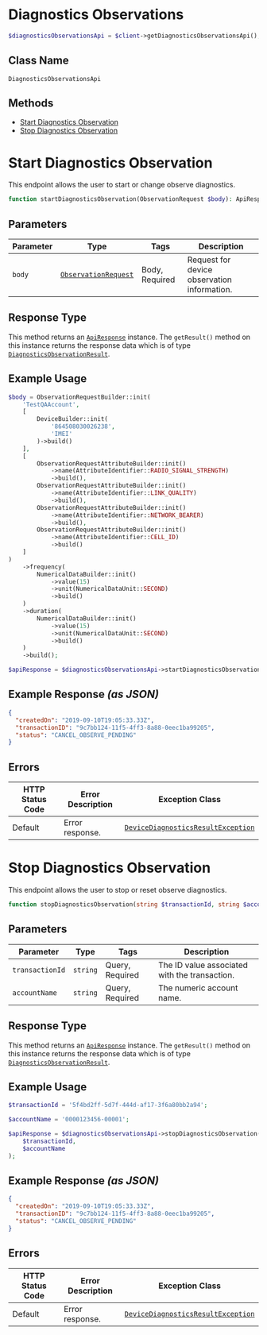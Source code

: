 # Diagnostics Observations

```php
$diagnosticsObservationsApi = $client->getDiagnosticsObservationsApi();
```

## Class Name

`DiagnosticsObservationsApi`

## Methods

* [Start Diagnostics Observation](../../doc/controllers/diagnostics-observations.md#start-diagnostics-observation)
* [Stop Diagnostics Observation](../../doc/controllers/diagnostics-observations.md#stop-diagnostics-observation)


# Start Diagnostics Observation

This endpoint allows the user to start or change observe diagnostics.

```php
function startDiagnosticsObservation(ObservationRequest $body): ApiResponse
```

## Parameters

| Parameter | Type | Tags | Description |
|  --- | --- | --- | --- |
| `body` | [`ObservationRequest`](../../doc/models/observation-request.md) | Body, Required | Request for device observation information. |

## Response Type

This method returns an [`ApiResponse`](../../doc/api-response.md) instance. The `getResult()` method on this instance returns the response data which is of type [`DiagnosticsObservationResult`](../../doc/models/diagnostics-observation-result.md).

## Example Usage

```php
$body = ObservationRequestBuilder::init(
    'TestQAAccount',
    [
        DeviceBuilder::init(
            '864508030026238',
            'IMEI'
        )->build()
    ],
    [
        ObservationRequestAttributeBuilder::init()
            ->name(AttributeIdentifier::RADIO_SIGNAL_STRENGTH)
            ->build(),
        ObservationRequestAttributeBuilder::init()
            ->name(AttributeIdentifier::LINK_QUALITY)
            ->build(),
        ObservationRequestAttributeBuilder::init()
            ->name(AttributeIdentifier::NETWORK_BEARER)
            ->build(),
        ObservationRequestAttributeBuilder::init()
            ->name(AttributeIdentifier::CELL_ID)
            ->build()
    ]
)
    ->frequency(
        NumericalDataBuilder::init()
            ->value(15)
            ->unit(NumericalDataUnit::SECOND)
            ->build()
    )
    ->duration(
        NumericalDataBuilder::init()
            ->value(15)
            ->unit(NumericalDataUnit::SECOND)
            ->build()
    )
    ->build();

$apiResponse = $diagnosticsObservationsApi->startDiagnosticsObservation($body);
```

## Example Response *(as JSON)*

```json
{
  "createdOn": "2019-09-10T19:05:33.33Z",
  "transactionID": "9c7bb124-11f5-4ff3-8a88-0eec1ba99205",
  "status": "CANCEL_OBSERVE_PENDING"
}
```

## Errors

| HTTP Status Code | Error Description | Exception Class |
|  --- | --- | --- |
| Default | Error response. | [`DeviceDiagnosticsResultException`](../../doc/models/device-diagnostics-result-exception.md) |


# Stop Diagnostics Observation

This endpoint allows the user to stop or reset observe diagnostics.

```php
function stopDiagnosticsObservation(string $transactionId, string $accountName): ApiResponse
```

## Parameters

| Parameter | Type | Tags | Description |
|  --- | --- | --- | --- |
| `transactionId` | `string` | Query, Required | The ID value associated with the transaction. |
| `accountName` | `string` | Query, Required | The numeric account name. |

## Response Type

This method returns an [`ApiResponse`](../../doc/api-response.md) instance. The `getResult()` method on this instance returns the response data which is of type [`DiagnosticsObservationResult`](../../doc/models/diagnostics-observation-result.md).

## Example Usage

```php
$transactionId = '5f4bd2ff-5d7f-444d-af17-3f6a80bb2a94';

$accountName = '0000123456-00001';

$apiResponse = $diagnosticsObservationsApi->stopDiagnosticsObservation(
    $transactionId,
    $accountName
);
```

## Example Response *(as JSON)*

```json
{
  "createdOn": "2019-09-10T19:05:33.33Z",
  "transactionID": "9c7bb124-11f5-4ff3-8a88-0eec1ba99205",
  "status": "CANCEL_OBSERVE_PENDING"
}
```

## Errors

| HTTP Status Code | Error Description | Exception Class |
|  --- | --- | --- |
| Default | Error response. | [`DeviceDiagnosticsResultException`](../../doc/models/device-diagnostics-result-exception.md) |


